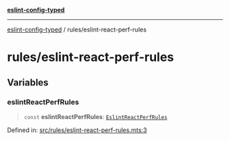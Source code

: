 [**eslint-config-typed**](../README.md)

---

[eslint-config-typed](../README.md) / rules/eslint-react-perf-rules

# rules/eslint-react-perf-rules

## Variables

### eslintReactPerfRules

> `const` **eslintReactPerfRules**: [`EslintReactPerfRules`](../types/rules/eslint-react-perf-rules.md#eslintreactperfrules)

Defined in: [src/rules/eslint-react-perf-rules.mts:3](https://github.com/noshiro-pf/eslint-config-typed/blob/main/src/rules/eslint-react-perf-rules.mts#L3)
